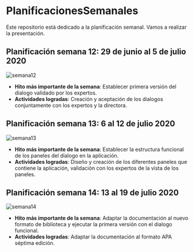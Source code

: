 # PlanificacionesSemanales
Este repositorio está dedicado a la planificación semanal. Vamos a realizar la presentación.
## Planificación semana 12: 29 de junio al 5 de julio 2020
![semana12](https://user-images.githubusercontent.com/14815092/87313427-781edf00-c4e7-11ea-88f8-7387e39388dc.jpg)
* **Hito más importante de la semana**: Establecer primera versión del dialogo validado por los expertos.
* **Actividades logradas**: Creación y aceptación de los dialogos conjuntamente con los expertos y la directora.

## Planificación semana 13: 6 al 12 de julio 2020
![semana13](https://user-images.githubusercontent.com/14815092/87313736-f4192700-c4e7-11ea-8a22-fe158b088f6f.jpg)
* **Hito más importante de la semana**: Establecer la estructura funcional de los paneles del dialogo en la aplicación.
* **Actividades logradas**: Diseño y creación de los diferentes paneles que contiene la aplicación, validación con los expertos de la vista de los paneles.

## Planificación semana 14: 13 al 19 de julio 2020
![semana14](https://user-images.githubusercontent.com/14815092/87314099-61c55300-c4e8-11ea-9099-463484206728.jpg)
* **Hito más importante de la semana**: Adaptar la documentación al nuevo formato de biblioteca y ejecutar la primera versión con el dialogo funcional.
* **Actividades logradas**: Adaptar la documentación al formato APA séptima edición.
